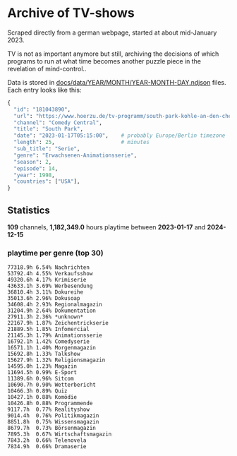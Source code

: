 # Archive of TV-shows

Scraped directly from a german webpage, started at about mid-January 2023.

TV is not as important anymore but still, archiving the decisions of which programs to run at what time
becomes another puzzle piece in the revelation of mind-control.. 

Data is stored in [docs/data/YEAR/MONTH/YEAR-MONTH-DAY.ndjson](docs/data/) files. 
Each entry looks like this:

```python
{
  "id": "181043890", 
  "url": "https://www.hoerzu.de/tv-programm/south-park-kohle-an-den-chefkoch/bid_181043890/", 
  "channel": "Comedy Central", 
  "title": "South Park", 
  "date": "2023-01-17T05:15:00",    # probably Europe/Berlin timezone 
  "length": 25,                     # minutes 
  "sub_title": "Serie", 
  "genre": "Erwachsenen-Animationsserie", 
  "season": 2, 
  "episode": 14, 
  "year": 1998, 
  "countries": ["USA"],
}
```

## Statistics

**109** channels, **1,182,349.0** hours playtime between **2023-01-17** and **2024-12-15**


### playtime per genre (top 30)

    77318.9h 6.54% Nachrichten
    53792.4h 4.55% Verkaufsshow
    49320.6h 4.17% Krimiserie
    43633.1h 3.69% Werbesendung
    36810.4h 3.11% Dokureihe
    35013.6h 2.96% Dokusoap
    34608.4h 2.93% Regionalmagazin
    31204.9h 2.64% Dokumentation
    27911.3h 2.36% *unknown*
    22167.9h 1.87% Zeichentrickserie
    21889.5h 1.85% Infomercial
    21145.3h 1.79% Animationsserie
    16792.1h 1.42% Comedyserie
    16571.1h 1.40% Morgenmagazin
    15692.8h 1.33% Talkshow
    15627.9h 1.32% Religionsmagazin
    14595.0h 1.23% Magazin
    11694.5h 0.99% E-Sport
    11389.6h 0.96% Sitcom
    10690.7h 0.90% Wetterbericht
    10466.3h 0.89% Quiz
    10427.1h 0.88% Komödie
    10426.8h 0.88% Programmende
    9117.7h  0.77% Realityshow
    9014.4h  0.76% Politikmagazin
    8851.8h  0.75% Wissensmagazin
    8679.7h  0.73% Börsenmagazin
    7895.3h  0.67% Wirtschaftsmagazin
    7843.2h  0.66% Telenovela
    7834.9h  0.66% Dramaserie
